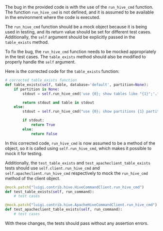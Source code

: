 The bug in the provided code is with the use of the `run_hive_cmd` function. The function `run_hive_cmd` is not defined, and it is assumed to be available in the environment where the code is executed. 

The `run_hive_cmd` function should be a mock object because it is being used in testing, and its return value should be set for different test cases. Additionally, the `self` argument should be explicitly passed in the `table_exists` method.

To fix the bug, the `run_hive_cmd` function needs to be mocked appropriately in the test cases. The `table_exists` method should also be modified to properly handle the `self` argument.

Here is the corrected code for the `table_exists` function:

```python
# corrected table_exists function
def table_exists(self, table, database='default', partition=None):
    if partition is None:
        stdout = self.run_hive_cmd('use {0}; show tables like "{1}";'.format(database, table))

        return stdout and table in stdout
    else:
        stdout = self.run_hive_cmd("use {0}; show partitions {1} partition ({2})".format(database, table, self.partition_spec(partition)))

        if stdout:
            return True
        else:
            return False
```

In this corrected code, `run_hive_cmd` is now assumed to be a method of the object, so it is called using `self.run_hive_cmd`, which makes it possible to mock it for testing.

Additionally, the `test_table_exists` and `test_apacheclient_table_exists` tests should use `self.client.run_hive_cmd` and `self.apacheclient.run_hive_cmd` respectively to mock the `run_hive_cmd` method of the client object.

```python
@mock.patch("luigi.contrib.hive.HiveCommandClient.run_hive_cmd")
def test_table_exists(self, run_command):
    # test cases

@mock.patch("luigi.contrib.hive.ApacheHiveCommandClient.run_hive_cmd")
def test_apacheclient_table_exists(self, run_command):
    # test cases
```

With these changes, the tests should pass without any assertion errors.